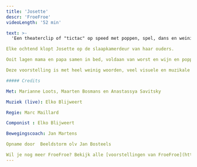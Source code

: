 ```yaml
---
title: 'Josette'
descr: 'FroeFroe'
videoLength: '52 min'

text: >-
  'Een theaterclip of "tictac" op speed met poppen, spel, dans en weinig woorden. In zijn wereldvermaarde absurdistische stijl pende Ionesco ooit “4 verhalen voor Josette” neer. Ionesco zou deze voorstelling de max vinden, grappig absurd en schoon. Een voorstelling voor jong en oud. Volgens Ruy Vidal de ideale stimulans om kinderen te wapenen tegen al het boerenbedrog, misleidende valstrikken en geheimhoudingen in naam van het gezond verstand!

Elke ochtend klopt Josette op de slaapkamerdeur van haar ouders.

Ooit lagen mama en papa samen in bed, voldaan van worst en wijn en poppenkastbezoek. Nu niet meer. Papa en Mama wonen elk in hun huis en Josette in allebei. Over Josette die keigraag danseres wil worden, over soep maken, autorijden, varkens en vooral poezen, maar ook over mama die prachtige versjes verzint en papa die een babysit wil.

Deze voorstelling is met heel weinig woorden, veel visuele en muzikale drive gemaakt om jonge toeschouwers vanuit heel de wereld te kunnen boeien. Voor groot en klein publiek vanaf 4 jaar.

##### Credits

Met: Marianne Loots, Maarten Bosmans en Anastassya Savitsky

Muziek (live): Elko Blijweert  

Regie: Marc Maillard  

Componist : Elko Blijweert  

Bewegingscoach: Jan Martens

Opname door  Beeldstorm olv Jan Bosteels

Wil je nog meer FroeFroe? Bekijk alle [voorstellingen van FroeFroe](https://vimeopro.com/janbosteels/theater-froe-froe)'
---
```

